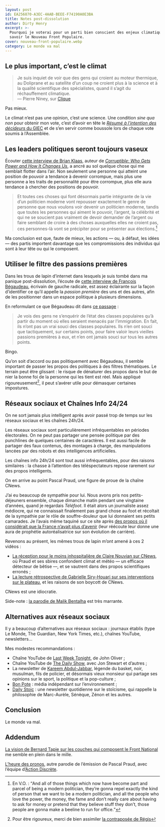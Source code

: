 ```yaml
---
layout: post
id: EA256870-A3EC-4AAB-BEEE-F74190A0E3BA
title: Notes post-dissolution
author: Dirty Henry
excerpt: >-
  Pourquoi je voterai pour un parti bien conscient des enjeux climatiques, à
  savoir le Nouveau Front Populaire.
cover: nouveau-front-populaire.webp
category: Le monde va mal
---
```


## Le plus important, c’est le climat

> Je suis inquiet de voir que des gens qui croient au moteur thermique, au
> Doliprane et au satellite d’un coup ne croient plus à la science et à la
> qualité scientifique des spécialistes, quand il s’agit du réchauffement
> climatique.  
> — Pierre Niney, sur [Clique][1]

Pas mieux.

Le climat n’est pas une opinion, c’est une science. Une condition _sine qua non_
pour obtenir mon vote, c’est d’avoir en tête le [_Résumé à l’intention des
décideurs_ du GIEC][2] et de s’en servir comme boussole lors de chaque vote
soumis à l’Assemblée.

## Les leaders politiques seront toujours vaseux

Écouter [cette interview de Brian Klaas][3], auteur de [_Corruptible: Who Gets
Power and How It Changes Us_][4], a ancré au sol quelque chose qui me semblait
flotter dans l’air. Non seulement une personne qui atteint une position de
pouvoir a tendance à devenir corrompue, mais plus une personne a les traits de
personnalité pour être corrompue, plus elle aura tendance à chercher des
positions de pouvoir.

> Et toutes ces choses qui font désormais partie intégrante de la vie d’un
> politicien moderne vont repousser exactement le genre de personne que nous
> voulons voir devenir un politicien moderne, tandis que toutes les personnes
> qui aiment le pouvoir, l’argent, la célébrité et qui ne se soucient pas
> vraiment de devoir demander de l’argent ou faire semblant de croire à des
> choses auxquelles elles ne croient pas, ces personnes-là vont se précipiter
> pour se présenter aux élections.[^1]

Ma conclusion est que, faute de mieux, les actions — ou, à défaut, les idées —
des partis importent davantage que les compromissions des individus qui sont à
leur tête ou qui le composent.

## Utiliser le filtre des passions premières

Dans les trous de lapin d’internet dans lesquels je suis tombé dans ma panique
post-dissolution, l’écoute de [cette interview de François Bégaudeau][5],
écrivain de gauche radicale, est assez éclairante sur la façon d’identifier ce
qu’il appelle la _passion première_ des uns et des autres, afin de les
positionner dans un espace politique à plusieurs dimensions.

En reformulant ce que Bégaudeau dit dans [ce passage][6] :

> Je vois des gens ne s’enquérir de l’état des classes populaires qu’à partir du
> moment où elles seraient menacés par l’immigration. En fait, ils n’ont pas un
> vrai souci des classes populaires. Ils n’en ont souci que tactiquement, sur
> certains points, pour faire valoir leurs vieilles passions premières à eux, et
> n’en ont jamais souci sur tous les autres points.

Bingo.

Qu’on soit d’accord ou pas politiquement avec Bégaudeau, il semble important de
passer les propos des politiques à des filtres thématiques. Le terrain peut être
glissant : le risque de dénaturer des propos dans le but de nier la bonne foi de
la personne qui les tient est réel. Mais appliqué rigoureusement[^2], il peut
s’avérer utile pour démasquer certaines impostures.

## Réseaux sociaux et Chaînes Info 24/24

On ne sort jamais plus intelligent après avoir passé trop de temps sur les
réseaux sociaux et les chaînes 24h/24.

Les réseaux sociaux sont particulièrement infréquentables en périodes
électorales. On ne peut pas partager une pensée politique par des punchlines de
quelques centaines de caractères. Il est aussi facile de partager des faux
contenus, des montages à charge, des manipulations lancées par des robots et des
intelligences artificielles.

Les chaînes info 24h/24 sont tout aussi infréquentables, pour des raisons
similaires : la chasse à l’attention des téléspectateurs repose rarement sur des
propos intelligents.

On en arrive au point Pascal Praud, une figure de proue de la chaîne CNews.

J’ai eu beaucoup de sympathie pour lui. Nous avons pris nos petits-déjeuners
ensemble, chaque dimanche matin pendant une vingtaine d’années, quand je
regardais _Téléfoot_. Il était alors un journaliste assez médiocre, qui ne
connaissait finalement pas grand chose au foot et récoltait de la sympathie par
le rôle de souffre-douleur que lui donnaient ses petits camarades. Je l’avais
même taquiné sur ce site après [des propos où il considérait que la France
n’avait plus d’avenir][7] (leur réécoute leur donne une aura de prophétie
autoréalisatrice sur son évolution de carrière).

Revenons au présent, les mêmes trous de lapin m’ont amené à ces 2 vidéos :

- [La réception pour le moins inhospitalière de Claire Nouvian sur CNews][8], où
  Praud et ses sbires confondent climat et météo — un efficace détecteur de
  bêtise —, et se vautrent dans des propos scientifiques erronés ;
- [La lecture rétrospective de Gabrielle Siry-Houari sur ses interventions sur
  le plateau][9], et les raisons de son boycott de CNews.

CNews est une idiocratie.

Side-note : [la parodie de Malik Bentalha][10] est très marrante.

## Alternatives aux réseaux sociaux

Il y a beaucoup d’alternatives aux réseaux sociaux : journaux établis (type Le
Monde, The Guardian, New York Times, etc.), chaînes YouTube, newsletters…

Mes modestes recommandations :

- Chaîne YouTube de [Last Week Tonight][11], de John Oliver ;
- Chaîne YouTube de [The Daily Show][12], avec Jon Stewart et d’autres ;
- La newsletter de [Kareem Abdul-Jabbar][13], légende du basket, noir, musulman,
  fils de policier, et désormais vieux monsieur qui partage ses opinions sur le
  sport, la politique et la pop-culture ;
- [Bon Pote][14] : média indépendant sur l’environnement ;
- [Daily Stoic][15] : une newsletter quotidienne sur le stoïcisme, qui rappelle
  la philosophie de Marc-Aurèle, Sénèque, Zénon et les autres.

## Conclusion

Le monde va mal.

## Addendum

[La vision de Bernard Tapie sur les couches qui composent le Front National][17]
me semble en plein dans le mille.

[L’heure des pronos][18], autre parodie de l’émission de Pascal Praud, avec
l’équipe d’[Action Discrète][19].

[^1]:
    En V.O. : <q>And all of those things which now have become part and parcel
    of being a modern politician, they’re gonna repel exactly the kind of person
    that we want to be a modern politician, and all the people who love the
    power, the money, the fame and don’t really care about having to ask for
    money or pretend that they believe stuff they don’t, those people are gonna
    make a beeline to run for office.</q>

[^2]: Pour être rigoureux, merci de bien assimiler [la contraposée de Régis][16]

[1]: https://youtube.com/shorts/vcDpdCehrSc "Pierre Niney, invité de Clique"
[2]:
  https://www.ipcc.ch/report/ar6/syr/downloads/report/IPCC_AR6_SYR_SPM.pdf
  "Résumé à l'intention des décideurs du GIEC"
[3]:
  https://www.artofmanliness.com/character/behavior/how-power-corrupts-podcast/
  "Podcast 'How power corrupts' de The Art of Manliness"
[4]:
  https://bookshop.org/p/books/corruptible-who-gets-power-and-how-it-changes-us-brian-klaas/16255009?ean=9781982154103
  "Corruptible: Who Gets Power and How It Changes Us"
[5]:
  https://www.youtube.com/watch?v=2J_tYqb0v8I
  "Interview de François Bégaudeau sur Les Incorrectibles"
[6]:
  https://youtu.be/2J_tYqb0v8I?t=3267
  "Extrait d'interview de François Bégaudeau sur Les Incorrectibles"
[7]: https://www.deadrooster.org/fair-2011/
[8]: https://www.youtube.com/watch?v=WwdoMhtLzXs "Claire Nouvian sur CNews"
[9]:
  https://www.huffingtonpost.fr/politique/video/gabrielle-siry-houari-boycotte-cnews-et-l-emission-de-pascal-praud-y-est-pour-beaucoup_187390.html
  "Gabrielle Siry-Houari boycotte CNews"
[10]:
  https://www.youtube.com/watch?v=eymKly8CoUI
  "Parodie de l’émission de Pascal Praud, par Malik Bentalha"
[11]:
  https://www.youtube.com/@LastWeekTonight
  "Last Week Tonight, de John Oliver"
[12]:
  https://www.youtube.com/@TheDailyShow/
  "The Daily Show, avec Jon Stewart et d'autres"
[13]: https://kareem.substack.com/ "Newsletter de Kareem Abdul-Jabbar"
[14]: https://bonpote.com/ "Bon pote, média indépendant sur l'environnement"
[15]: https://dailystoic.com/
[16]: https://www.deadrooster.org/life-lesson-mimetisme/
[17]: https://x.com/75secondes/status/1807634144194605086
[18]:
  https://www.youtube.com/watch?v=qUYZKXis0BU
  "L'heure des pronos avec Lionel Messiha et Michel Saindoux"
[19]: https://fr.wikipedia.org/wiki/Action_discr%C3%A8te
